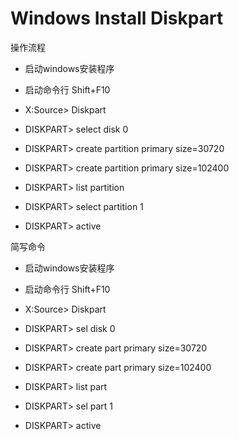 Windows Install Diskpart
========================
操作流程

+ 启动windows安装程序

+ 启动命令行 Shift+F10

+ X:Source> Diskpart

+ DISKPART> select disk 0

+ DISKPART> create partition primary size=30720

+ DISKPART> create partition primary size=102400

+ DISKPART> list partition

+ DISKPART> select partition 1

+ DISKPART> active

简写命令

+ 启动windows安装程序

+ 启动命令行 Shift+F10

+ X:Source> Diskpart

+ DISKPART> sel disk 0

+ DISKPART> create part primary size=30720

+ DISKPART> create part primary size=102400

+ DISKPART> list part

+ DISKPART> sel part 1

+ DISKPART> active
